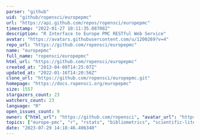 ```yaml
---
parser: "github"
uid: "github/ropensci/europepmc"
url: "https://api.github.com/repos/ropensci/europepmc"
timestamp: "2022-01-27 10:11:35.087082"
description: "R Interface to Europe PMC RESTful Web Service"
avatar: "https://avatars.githubusercontent.com/u/1200269?v=4"
repo_url: "https://github.com/ropensci/europepmc"
name: "europepmc"
full_name: "ropensci/europepmc"
html_url: "https://github.com/ropensci/europepmc"
created_at: "2013-04-08T14:25:07Z"
updated_at: "2022-01-16T14:20:56Z"
clone_url: "https://github.com/ropensci/europepmc.git"
homepage: "https://docs.ropensci.org/europepmc"
size: 1557
stargazers_count: 23
watchers_count: 23
language: "R"
open_issues_count: 9
owner: {"html_url": "https://github.com/ropensci", "avatar_url": "https://avatars.githubusercontent.com/u/1200269?v=4", "login": "ropensci", "type": "Organization"}
topics: ["europe-pmc", "r", "rstats", "bibliometrics", "scientific-literature", "scientific-publications", "r-package", "pubmed", "pubmedcentral", "literature"]
date: "2023-07-29 14:18:46.406340"
---
```

